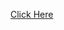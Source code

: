 [Click Here](https://www.mdawson.net/vic20chrome/vic20.php?load=http://github.com/Shellywell123/VIC20-22-XMAS/raw/master/todadhappyxmas2022lovefromben.prg)


